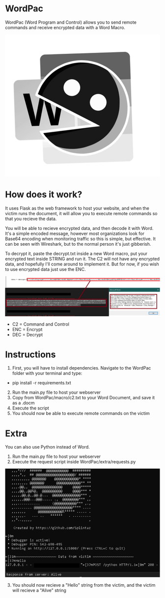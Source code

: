 
# WordPac
WordPac (Word Program and Control) allows you to send remote commands and receive encrypted data with a Word Macro. 

![wordpac](images/wordpac.png)

# How does it work?

It uses Flask as the web framework to host your website, and when the victim runs the document, it will allow you to execute remote commands so that you recieve the data.

You will be able to recieve encrypted data, and then decode it with Word. It's a simple encoded message, however most organizations look for Base64 encoding when monitoring traffic so this is simple, but effective. It can be seen with Wireshark, but to the normal person it's just gibberish.

To decrypt it, paste the decrypt.txt inside a new Word macro, put your encrypted text inside STRING and run it. The C2 will not have any encrypted data, and hopefully I'll come around to implement it. But for now, if you wish to use encrypted data just use the ENC.

![encrypted](images/encryption.png)

* C2 = Command and Control
* ENC = Encrypt
* DEC = Decrypt

# Instructions

1. First, you will have to install dependencies. Navigate to the WordPac folder with your terminal and type:
- pip install -r requirements.txt
2. Run the main.py file to host your webserver
3. Copy from WordPac/macro/c2.txt to your Word Document, and save it as a .docm
4. Execute the script
5. You should now be able to execute remote commands on the victim

# Extra 
You can also use Python instead of Word. 

1. Run the main.py file to host your webserver
2. Execute the request script inside WordPac/extra/requests.py

![alive](images/alive.png)

3. You should now recieve a "Hello" string from the victim, and the victim will recieve a "Alive" string
